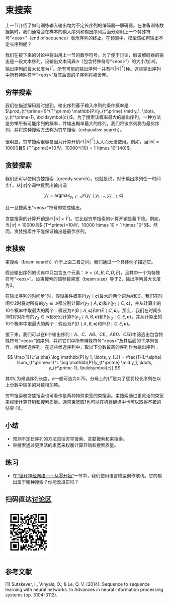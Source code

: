 # 束搜索

上一节介绍了如何训练输入输出均为不定长序列的编码器—解码器。在准备训练数据集时，我们通常会在样本的输入序列和输出序列后面分别附上一个特殊符号“&lt;eos&gt;”（end of sequence）表示序列的终止。在预测中，模型该如何输出不定长序列呢？

我们在接下来的讨论中将沿用上一节的数学符号。为了便于讨论，假设解码器的输出是一段文本序列。设输出文本词典$\mathcal{Y}$（包含特殊符号“&lt;eos&gt;”）的大小为$|\mathcal{Y}|$，输出序列的最大长度为$T^\prime$。所有可能的输出序列一共有$\mathcal{O}(|\mathcal{Y}|^{T^\prime})$种。这些输出序列中所有特殊符号“&lt;eos&gt;”及其后面的子序列将被舍弃。


## 穷举搜索

我们在描述解码器时提到，输出序列基于输入序列的条件概率是$\prod_{t^\prime=1}^{T^\prime} \mathbb{P}(y_{t^\prime} \mid y_1, \ldots, y_{t^\prime-1}, \boldsymbol{c})$。为了搜索该概率最大的输出序列，一种方法是穷举所有可能序列的概率，并输出概率最大的序列。我们将该序列称为最优序列，并将这种搜索方法称为穷举搜索（exhaustive search）。

很明显，穷举搜索很容易因为计算开销$\mathcal{O}(|\mathcal{Y}|^{T^\prime})$太大而无法使用。例如，当$|\mathcal{Y}|=10000$且$ {T^\prime}=10$时，$10000^{10} = 1 \times 10^{40}$。


## 贪婪搜索

我们还可以使用贪婪搜索（greedy search）。也就是说，对于输出序列任一时间步$t^\prime$，从$|\mathcal{Y}|$个词中搜索出输出词

$$y_{t^\prime} = \text{argmax}_{y_{t^\prime} \in \mathcal{Y}} \mathbb{P}(y_{t^\prime} \mid y_1, \ldots, y_{t^\prime-1}, \boldsymbol{c}),$$

且一旦搜索出“&lt;eos&gt;”符号即完成输出。

贪婪搜索的计算开销是$\mathcal{O}(|\mathcal{Y}| \times {T^\prime})$。它比起穷举搜索的计算开销显著下降。例如，当$|\mathcal{Y}|=10000$且$ {T^\prime}=10$时，$10000 \times 10 = 1 \times 10^5$。然而，贪婪搜索并不能保证输出是最优序列。


## 束搜索


束搜索（beam search）介于上面二者之间。我们通过一个具体例子描述它。

假设输出序列的词典中只包含五个元素：$\mathcal{Y} = \{A, B, C, D, E\}$，且其中一个为特殊符号“&lt;eos&gt;”。设束搜索的超参数束宽（beam size）等于2，输出序列最大长度为3。

在输出序列的时间步1时，假设条件概率$\mathbb{P}(y_{t^\prime} \mid \boldsymbol{c})$最大的两个词为$A$和$C$。我们在时间步2时将对所有的$y_2 \in \mathcal{Y}$都分别计算$\mathbb{P}(y_2 \mid A, \boldsymbol{c})$和$\mathbb{P}(y_2 \mid C, \boldsymbol{c})$，并从计算出的10个概率中取最大的两个：假设为$\mathbb{P}(B \mid A, \boldsymbol{c})$和$\mathbb{P}(E \mid C, \boldsymbol{c})$。那么，我们在时间步3时将对所有的$y_3 \in \mathcal{Y}$都分别计算$\mathbb{P}(y_3 \mid A, B, \boldsymbol{c})$和$\mathbb{P}(y_3 \mid C, E, \boldsymbol{c})$，并从计算出的10个概率中取最大的两个：假设为$\mathbb{P}(D \mid A, B, \boldsymbol{c})$和$\mathbb{P}(D \mid C, E, \boldsymbol{c})$。

接下来，我们可以在6个输出序列：$A$、$C$、$AB$、$CE$、$ABD$、$CED$中筛选出包含特殊符号“&lt;eos&gt;”的序列，并将它们中所有特殊符号“&lt;eos&gt;”及其后面的子序列舍弃，得到候选序列。在这些候选序列中，取以下分数最高的序列作为输出序列：

$$ \frac{1}{L^\alpha} \log \mathbb{P}(y_1, \ldots, y_{L}) = \frac{1}{L^\alpha} \sum_{t^\prime=1}^L \log \mathbb{P}(y_{t^\prime} \mid y_1, \ldots, y_{t^\prime-1}, \boldsymbol{c}),$$

其中$L$为候选序列长度，$\alpha$一般可选为0.75。分母上的$L^\alpha$是为了惩罚较长序列在以上分数中较多的对数相加项。

穷举搜索和贪婪搜索也可看作是两种特殊束宽的束搜索。束搜索通过更灵活的束宽来权衡计算开销和搜索质量。通常束宽取1也可以在机器翻译中也可以取得不错的结果 [1]。


## 小结

* 预测不定长序列的方法包括穷举搜索、贪婪搜索和束搜索。
* 束搜索通过更灵活的束宽来权衡计算开销和搜索质量。


## 练习

* 在[“循环神经网络——从零开始”](../chapter_recurrent-neural-networks/rnn-scratch.md)一节中，我们使用语言模型创作歌词。它的输出属于哪种搜索？你能改进它吗？


## 扫码直达[讨论区](https://discuss.gluon.ai/t/topic/6817)

![](../img/qr_beam-search.svg)

## 参考文献

[1] Sutskever, I., Vinyals, O., & Le, Q. V. (2014). Sequence to sequence learning with neural networks. In Advances in neural information processing systems (pp. 3104-3112).
